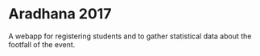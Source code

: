 # Aradhana 2017

A webapp for registering students and to gather statistical data about the footfall of the event.

